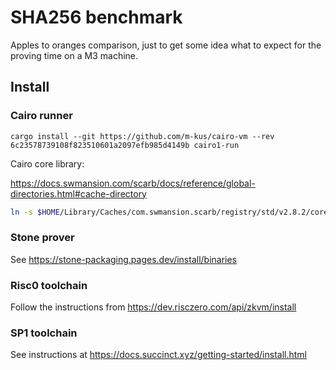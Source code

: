 # SHA256 benchmark

Apples to oranges comparison, just to get some idea what to expect for the proving time on a M3 machine.

## Install

### Cairo runner

```
cargo install --git https://github.com/m-kus/cairo-vm --rev 6c23578739108f823510601a2097efb985d4149b cairo1-run
```

Cairo core library:

https://docs.swmansion.com/scarb/docs/reference/global-directories.html#cache-directory

```sh
ln -s $HOME/Library/Caches/com.swmansion.scarb/registry/std/v2.8.2/core cairo/corelib 
```

### Stone prover

See https://stone-packaging.pages.dev/install/binaries

### Risc0 toolchain

Follow the instructions from https://dev.risczero.com/api/zkvm/install

### SP1 toolchain

See instructions at https://docs.succinct.xyz/getting-started/install.html
